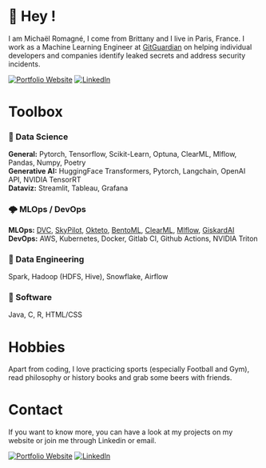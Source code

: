 # 👋 Hey !

I am Michaël Romagné, I come from Brittany and I live in Paris, France. I work as a Machine Learning Engineer at [GitGuardian](https://www.gitguardian.com/) on helping individual developers and companies identify leaked secrets and address security incidents.

<a href="https://michaelromagne.github.io/" target="_blank"><img alt="Portfolio Website" src="https://img.shields.io/badge/Portfolio%20Website-%2312100E.svg?&style=for-the-badge&logoColor=blue" /></a>
<a href="https://www.linkedin.com/in/michael-romagne/" target="_blank"><img alt="LinkedIn" src="https://img.shields.io/badge/linkedin-%230077B5.svg?&style=for-the-badge&logo=linkedin&logoColor=white" /></a>

# Toolbox

### 🧠 Data Science

**General:** Pytorch, Tensorflow, Scikit-Learn, Optuna, ClearML, Mlflow, Pandas, Numpy, Poetry  
**Generative AI:** HuggingFace Transformers, Pytorch, Langchain, OpenAI API, NVIDIA TensorRT  
**Dataviz:** Streamlit, Tableau, Grafana

### 🌩️ MLOps / DevOps  

**MLOps:** [DVC](https://github.com/iterative/dvc), [SkyPilot](https://github.com/skypilot-org/skypilot), [Okteto](https://github.com/okteto/okteto), [BentoML](https://github.com/bentoml/BentoML), [ClearML](https://github.com/allegroai/clearml), [Mlflow](https://github.com/mlflow/mlflow), [GiskardAI](https://github.com/Giskard-AI/giskard)  
**DevOps:** AWS, Kubernetes, Docker, Gitlab CI, Github Actions, NVIDIA Triton

### 🌠 Data Engineering

Spark, Hadoop (HDFS, Hive), Snowflake, Airflow

### 🗻 Software

Java, C, R, HTML/CSS


# Hobbies

Apart from coding, I love practicing sports (especially Football and Gym), read philosophy or history books and grab some beers with friends.

# Contact

If you want to know more, you can have a look at my projects on my website or join me through Linkedin or email.

<a href="https://michaelromagne.github.io/" target="_blank"><img alt="Portfolio Website" src="https://img.shields.io/badge/Portfolio%20Website-%2312100E.svg?&style=for-the-badge&logoColor=blue" /></a>
<a href="https://www.linkedin.com/in/michael-romagne/" target="_blank"><img alt="LinkedIn" src="https://img.shields.io/badge/linkedin-%230077B5.svg?&style=for-the-badge&logo=linkedin&logoColor=white" /></a>
